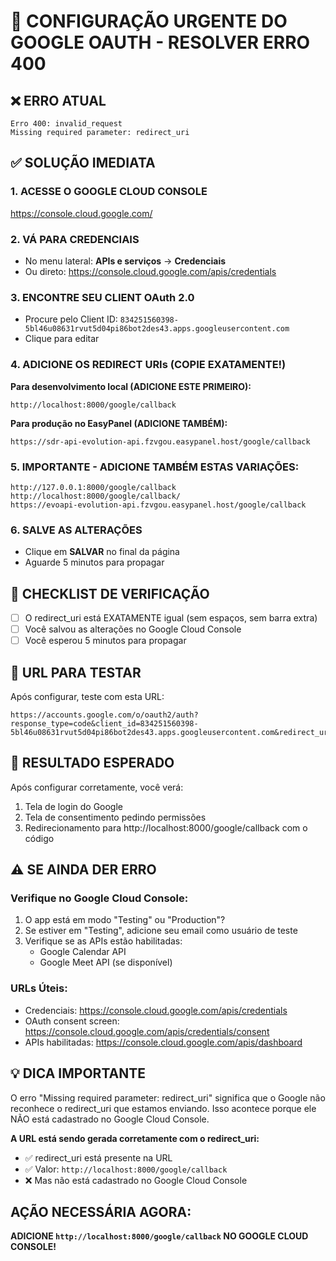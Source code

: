 # 🚨 CONFIGURAÇÃO URGENTE DO GOOGLE OAUTH - RESOLVER ERRO 400

## ❌ ERRO ATUAL
```
Erro 400: invalid_request
Missing required parameter: redirect_uri
```

## ✅ SOLUÇÃO IMEDIATA

### 1. ACESSE O GOOGLE CLOUD CONSOLE
https://console.cloud.google.com/

### 2. VÁ PARA CREDENCIAIS
- No menu lateral: **APIs e serviços** → **Credenciais**
- Ou direto: https://console.cloud.google.com/apis/credentials

### 3. ENCONTRE SEU CLIENT OAuth 2.0
- Procure pelo Client ID: `834251560398-5bl46u08631rvut5d04pi86bot2des43.apps.googleusercontent.com`
- Clique para editar

### 4. ADICIONE OS REDIRECT URIs (COPIE EXATAMENTE!)

**Para desenvolvimento local (ADICIONE ESTE PRIMEIRO):**
```
http://localhost:8000/google/callback
```

**Para produção no EasyPanel (ADICIONE TAMBÉM):**
```
https://sdr-api-evolution-api.fzvgou.easypanel.host/google/callback
```

### 5. IMPORTANTE - ADICIONE TAMBÉM ESTAS VARIAÇÕES:
```
http://127.0.0.1:8000/google/callback
http://localhost:8000/google/callback/
https://evoapi-evolution-api.fzvgou.easypanel.host/google/callback
```

### 6. SALVE AS ALTERAÇÕES
- Clique em **SALVAR** no final da página
- Aguarde 5 minutos para propagar

## 📝 CHECKLIST DE VERIFICAÇÃO

- [ ] O redirect_uri está EXATAMENTE igual (sem espaços, sem barra extra)
- [ ] Você salvou as alterações no Google Cloud Console
- [ ] Você esperou 5 minutos para propagar

## 🔗 URL PARA TESTAR

Após configurar, teste com esta URL:
```
https://accounts.google.com/o/oauth2/auth?response_type=code&client_id=834251560398-5bl46u08631rvut5d04pi86bot2des43.apps.googleusercontent.com&redirect_uri=http%3A%2F%2Flocalhost%3A8000%2Fgoogle%2Fcallback&scope=https%3A%2F%2Fwww.googleapis.com%2Fauth%2Fcalendar+https%3A%2F%2Fwww.googleapis.com%2Fauth%2Fcalendar.events+https%3A%2F%2Fwww.googleapis.com%2Fauth%2Fmeetings.space.created&access_type=offline&include_granted_scopes=true&prompt=consent
```

## 🎯 RESULTADO ESPERADO
Após configurar corretamente, você verá:
1. Tela de login do Google
2. Tela de consentimento pedindo permissões
3. Redirecionamento para http://localhost:8000/google/callback com o código

## ⚠️ SE AINDA DER ERRO

### Verifique no Google Cloud Console:
1. O app está em modo "Testing" ou "Production"?
2. Se estiver em "Testing", adicione seu email como usuário de teste
3. Verifique se as APIs estão habilitadas:
   - Google Calendar API
   - Google Meet API (se disponível)

### URLs Úteis:
- Credenciais: https://console.cloud.google.com/apis/credentials
- OAuth consent screen: https://console.cloud.google.com/apis/credentials/consent
- APIs habilitadas: https://console.cloud.google.com/apis/dashboard

## 💡 DICA IMPORTANTE
O erro "Missing required parameter: redirect_uri" significa que o Google não reconhece o redirect_uri que estamos enviando. Isso acontece porque ele NÃO está cadastrado no Google Cloud Console.

**A URL está sendo gerada corretamente com o redirect_uri:**
- ✅ redirect_uri está presente na URL
- ✅ Valor: `http://localhost:8000/google/callback`
- ❌ Mas não está cadastrado no Google Cloud Console

## AÇÃO NECESSÁRIA AGORA:
**ADICIONE `http://localhost:8000/google/callback` NO GOOGLE CLOUD CONSOLE!**